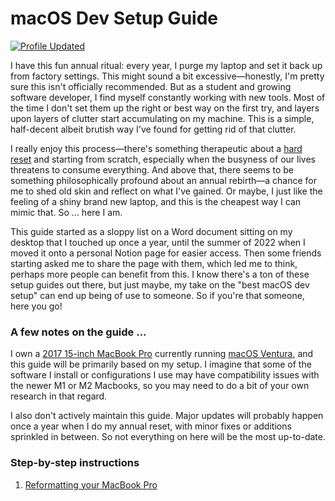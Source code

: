 # macOS Dev Setup Guide

[![Profile Updated](https://img.shields.io/github/last-commit/ew2664/macos-dev-setup-guide?label=last%20updated&style=flat)](https://github.com/ew2664/macos-dev-setup-guide)

I have this fun annual ritual: every year, I purge my laptop and set it back up from factory settings. This might sound a bit excessive—honestly, I'm pretty sure this isn't officially recommended. But as a student and growing software developer, I find myself constantly working with new tools. Most of the time I don't set them up the right or best way on the first try, and layers upon layers of clutter start accumulating on my machine. This is a simple, half-decent albeit brutish way I've found for getting rid of that clutter.

I really enjoy this process—there's something therapeutic about a [hard reset](https://madison365.com/time-for-a-hard-reset/) and starting from scratch, especially when the busyness of our lives threatens to consume everything. And above that, there seems to be something philosophically profound about an annual rebirth—a chance for me to shed old skin and reflect on what I've gained. Or maybe, I just like the feeling of a shiny brand new laptop, and this is the cheapest way I can mimic that. So ... here I am.

This guide started as a sloppy list on a Word document sitting on my desktop that I touched up once a year, until the summer of 2022 when I moved it onto a personal Notion page for easier access. Then some friends starting asked me to share the page with them, which led me to think, perhaps more people can benefit from this. I know there's a ton of these setup guides out there, but just maybe, my take on the "best macOS dev setup" can end up being of use to someone. So if you're that someone, here you go!

### A few notes on the guide ...

I own a [2017 15-inch MacBook Pro](https://support.apple.com/kb/SP756?locale=en_US) currently running [macOS Ventura](https://www.apple.com/macos/ventura/), and this guide will be primarily based on my setup. I imagine that some of the software I install or configurations I use may have compatibility issues with the newer M1 or M2 Macbooks, so you may need to do a bit of your own research in that regard.

I also don't actively maintain this guide. Major updates will probably happen once a year when I do my annual reset, with minor fixes or additions sprinkled in between. So not everything on here will be the most up-to-date.

### Step-by-step instructions

1. [Reformatting your MacBook Pro](./instructions/reformat.md)
